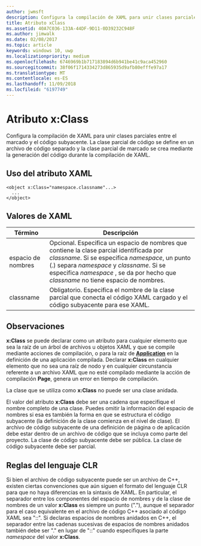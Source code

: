 ```yaml
---
author: jwmsft
description: Configura la compilación de XAML para unir clases parciales entre el marcado y el código subyacente. La clase parcial de código se define en un archivo de código separado y la clase parcial de marcado se crea mediante la generación del código durante la compilación de XAML.
title: Atributo xClass
ms.assetid: 40A7C036-133A-44DF-9D11-0D39232C948F
ms.author: jimwalk
ms.date: 02/08/2017
ms.topic: article
keywords: windows 10, uwp
ms.localizationpriority: medium
ms.openlocfilehash: 6746969b1b717183894d6b941be41c9aca452960
ms.sourcegitcommit: 38f06f1714334273d865935d9afb80efffe97a17
ms.translationtype: MT
ms.contentlocale: es-ES
ms.lasthandoff: 11/09/2018
ms.locfileid: "6197749"
---
```

# <a name="xclass-attribute"></a>Atributo x:Class


Configura la compilación de XAML para unir clases parciales entre el marcado y el código subyacente. La clase parcial de código se define en un archivo de código separado y la clase parcial de marcado se crea mediante la generación del código durante la compilación de XAML.

## <a name="xaml-attribute-usage"></a>Uso del atributo XAML


``` syntax
<object x:Class="namespace.classname"...>
  ...
</object>
```

## <a name="xaml-values"></a>Valores de XAML

| Término | Descripción |
|------|-------------|
| espacio de nombres | Opcional. Especifica un espacio de nombres que contiene la clase parcial identificada por _classname_. Si se especifica _namespace_, un punto (.) separa _namespace_ y _classname_. Si se especifica _namespace_ , se da por hecho que _classname_ no tiene espacio de nombres. |
| classname | Obligatorio. Especifica el nombre de la clase parcial que conecta el código XAML cargado y el código subyacente para ese XAML. | 

## <a name="remarks"></a>Observaciones

**x:Class** se puede declarar como un atributo para cualquier elemento que sea la raíz de un árbol de archivos u objetos XAML y que se compile mediante acciones de compilación, o para la raíz de [**Application**](https://msdn.microsoft.com/library/windows/apps/br242324) en la definición de una aplicación compilada. Declarar **x:Class** en cualquier elemento que no sea una raíz de nodo y en cualquier circunstancia referente a un archivo XAML que no esté compilado mediante la acción de compilación **Page**, genera un error en tiempo de compilación.

La clase que se utiliza como **x:Class** no puede ser una clase anidada.

El valor del atributo **x:Class** debe ser una cadena que especifique el nombre completo de una clase. Puedes omitir la información del espacio de nombres si esa es también la forma en que se estructura el código subyacente (la definición de la clase comienza en el nivel de clase). El archivo de código subyacente de una definición de página o de aplicación debe estar dentro de un archivo de código que se incluya como parte del proyecto. La clase de código subyacente debe ser pública. La clase de código subyacente debe ser parcial.

## <a name="clr-language-rules"></a>Reglas del lenguaje CLR

Si bien el archivo de código subyacente puede ser un archivo de C++, existen ciertas convenciones que aún siguen el formato del lenguaje CLR para que no haya diferencias en la sintaxis de XAML. En particular, el separador entre los componentes del espacio de nombres y de la clase de nombres de un valor **x:Class** es siempre un punto ("."), aunque el separador para el caso equivalente en el archivo de código C++ asociado al código XAML sea "::". Si declaras espacios de nombres anidados en C++, el separador entre las cadenas sucesivas de espacios de nombres anidados también debe ser "." en lugar de "::" cuando especifiques la parte *namespace* del valor **x:Class**.

